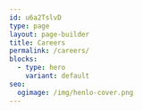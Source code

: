 ```yaml
---
id: u6a2TslvD
type: page
layout: page-builder
title: Careers
permalink: /careers/
blocks:
  - type: hero
    variant: default
seo:
  ogimage: /img/henlo-cover.png
---
```

